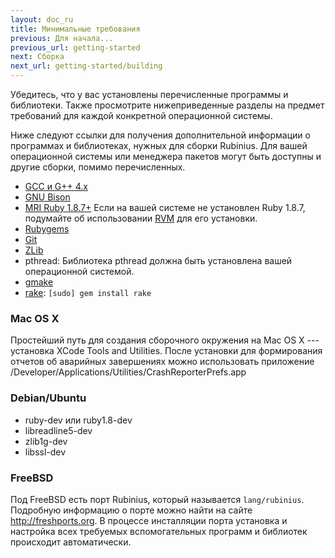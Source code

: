 ```yaml
---
layout: doc_ru
title: Минимальные требования
previous: Для начала...
previous_url: getting-started
next: Сборка
next_url: getting-started/building
---
```


Убедитесь, что у вас установлены перечисленные программы и библиотеки. Также
просмотрите нижеприведенные разделы на предмет  требований для каждой
конкретной операционной системы.

Ниже следуют ссылки для получения дополнительной информации о программах и библиотеках,
нужных для сборки Rubinius. Для вашей операционной системы или менеджера
пакетов могут быть доступны и другие сборки, помимо перечисленных.

  * [GCC и G++ 4.x](http://gcc.gnu.org/)
  * [GNU Bison](http://www.gnu.org/software/bison/)
  * [MRI Ruby 1.8.7+](http://www.ruby-lang.org/) Если на вашей системе не
    установлен Ruby 1.8.7, подумайте об использовании
    [RVM](https://rvm.beginrescueend.com/) для его установки.
  * [Rubygems](http://www.rubygems.org/)
  * [Git](http://git.or.cz/)
  * [ZLib](http://www.zlib.net/)
  * pthread: Библиотека pthread должна быть установлена вашей операционной
    системой.
  * [gmake](http://savannah.gnu.org/projects/make/)
  * [rake](http://rake.rubyforge.org/): `[sudo] gem install rake`


### Mac OS X

Простейший путь для создания сборочного окружения на Mac OS X ---
установка XCode Tools and Utilities. После установки для формирования
отчетов об аварийных завершениях можно использовать приложение
/Developer/Applications/Utilities/CrashReporterPrefs.app


### Debian/Ubuntu

  * ruby-dev или ruby1.8-dev
  * libreadline5-dev
  * zlib1g-dev
  * libssl-dev

### FreeBSD

Под FreeBSD есть порт Rubinius, который называется `lang/rubinius`. Подробную
информацию о порте можно найти на сайте <http://freshports.org>. В процессе
инсталляции порта установка и настройка всех требуемых вспомогательных
программ и библиотек происходит автоматически.
